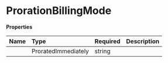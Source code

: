 # ProrationBillingMode



**Properties**

| Name | Type | Required | Description |
| :-------- | :----------| :----------| :----------|
    | ProratedImmediately | string |  | prorated_immediately |




<!-- This file was generated by liblab | https://liblab.com/ -->